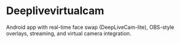 # Deeplivevirtualcam
Android app with real-time face swap (DeepLiveCam-lite), OBS-style overlays, streaming, and virtual camera integration.
